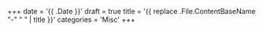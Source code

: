 +++
date = '{{ .Date }}'
draft = true
title = '{{ replace .File.ContentBaseName "-" " " | title }}'
categories = 'Misc'
+++
